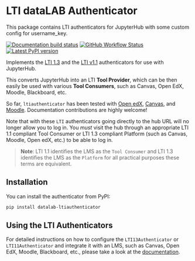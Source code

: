 # LTI dataLAB Authenticator
This package contains LTI authenticators for JupyterHub with some custom config for username_key.

[![Documentation build status](https://img.shields.io/readthedocs/ltiauthenticator?logo=read-the-docs)](https://ltiauthenticator.readthedocs.io/en/latest/?badge=latest)
[![GitHub Workflow Status](https://img.shields.io/github/workflow/status/jupyterhub/ltiauthenticator/Tests?logo=github)](https://github.com/jupyterhub/ltiauthenticator/actions)
[![Latest PyPI version](https://img.shields.io/pypi/v/jupyterhub-ltiauthenticator?logo=pypi)](https://pypi.python.org/pypi/jupyterhub-ltiauthenticator)

Implements the [LTI 1.3](http://www.imsglobal.org/spec/lti/v1p3/impl) and the [LTI v1.1](http://www.imsglobal.org/specs/ltiv1p1p1/implementation-guide) authenticators for use with JupyterHub.

This converts JupyterHub into an LTI **Tool Provider**, which can be then easily be used with various **Tool Consumers**, such as Canvas, Open EdX, Moodle, Blackboard, etc.

So far, `ltiauthenticator` has been tested with [Open edX](http://edx.readthedocs.io/projects/edx-partner-course-staff/en/latest/exercises_tools/lti_component.html), [Canvas](https://canvas.instructure.com/doc/api/file.tools_intro.html), and [Moodle](https://docs.moodle.org/311/en/LTI_and_Moodle). Documentation contributions are highly welcome!

Note that with these `LTI` authenticators going directly to the hub URL will no longer allow you to log in. You _must_ visit the hub through an appropriate LTI 1.1 compliant Tool Consumer or LTI 1.3 compliant Platform (such as Canvas, Moodle, Open edX, etc.) to be able to log in.

> **Note**: LTI 1.1 identifies the LMS as the `Tool Consumer` and LTI 1.3 identifies the LMS as the `Platform` for all practical purposes these terms are equivalent.

## Installation

You can install the authenticator from PyPI:

```bash
pip install datalab-ltiauthenticator
```

## Using the LTI Authenticators

For detailed instructions on how to configure the `LTI13Authenticator` or `LTI11Authenticator` and integrate it with an LMS, such as Canvas, Open EdX, Moodle, Blackboard, etc., please take a look at the [documentation](https://ltiauthenticator.readthedocs.io/).
